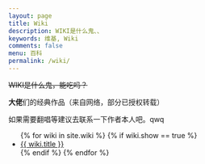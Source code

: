 ```yaml
---
layout: page
title: Wiki
description: WIKI是什么鬼、、
keywords: 维基, Wiki
comments: false
menu: 百科
permalink: /wiki/
---
```


~~WIKI是什么鬼，能吃吗？~~

**大佬**们的经典作品（来自网络，部分已授权转载）
<!-- 专门记一些~~不正经~~（奇怪）的东西。。 -->

如果需要翻唱等建议去联系一下作者本人吧。qwq

<ul class="listing">
{% for wiki in site.wiki %}
{% if wiki.show == true %}
<li class="listing-item"><a href="{{ site.url }}{{ wiki.url }}">{{ wiki.title }}</a></li>
{% endif %}
{% endfor %}
</ul>
